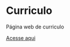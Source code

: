 # Curriculo
 Página web de curriculo
 
 [Acesse aqui](https://github.com/evelyn-epprecht/Curriculo/index.html)
